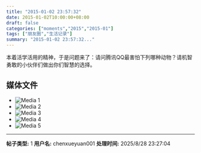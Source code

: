 ```yaml
---
title: "2015-01-02 23:57:32"
date: 2015-01-02T10:00:00+08:00
draft: false
categories: ["moments","2015","2015-01"]
tags: ["朋友圈","生活记录"]
summary: "2015-01-02 23:57:32..."
---
```


本着活学活用的精神，于是问题来了：请问腾讯QQ最害怕下列哪种动物？请机智勇敢的小伙伴们做出你们智慧的选择。

## 媒体文件

- ![Media 1](/Moments/photos/2015-01-02/201501022357320.jpg)
- ![Media 2](/Moments/photos/2015-01-02/201501022357321.jpg)
- ![Media 3](/Moments/photos/2015-01-02/201501022357322.jpg)
- ![Media 4](/Moments/photos/2015-01-02/201501022357323.jpg)
- ![Media 5](/Moments/photos/2015-01-02/201501022357324.jpg)

---

**帖子类型:** 1
**用户名:** chenxueyuan001
**处理时间:** 2025/8/28 23:27:04